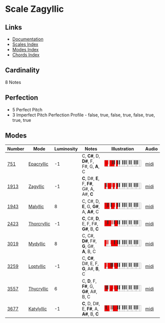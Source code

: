 # Scale Zagyllic

## Links

- [Documentation](README.md)
- [Scales Index](Scales.md)
- [Modes Index](Modes.md)
- [Chords Index](Chords.md)

## Cardinality

8 Notes

## Perfection

- 5 Perfect Pitch
- 3 Imperfect Pitch
Perfection Profile - false, true, false, true, false, true, true, true

## Modes

| Number | Mode | Luminosity | Notes | Illustration | Audio |
|--------|------|------------|-------|--------------|-------|
| [751](https://ianring.com/musictheory/scales/751) | [Epacryllic](ModeEpacryllic.md) | -1 | C, **C#**, D, **D#**, F, F#, G, **A**, C | ![CNaturalEpacryllic](ModeCNaturalEpacryllic.png) | [midi](https://github.com/edipermadi/music/blob/main/docs/ModeCNaturalEpacryllic.mid?raw=true) | 
| [1913](https://ianring.com/musictheory/scales/1913) | [Zagyllic](ModeZagyllic.md) | -1 | **C**, D#, **E**, F, **F#**, G#, A, A#, **C** | ![CNaturalZagyllic](ModeCNaturalZagyllic.png) | [midi](https://github.com/edipermadi/music/blob/main/docs/ModeCNaturalZagyllic.mid?raw=true) | 
| [1943](https://ianring.com/musictheory/scales/1943) | [Malyllic](ModeMalyllic.md) | 8 | C, C#, D, **E**, G, **G#**, A, **A#**, C | ![CNaturalMalyllic](ModeCNaturalMalyllic.png) | [midi](https://github.com/edipermadi/music/blob/main/docs/ModeCNaturalMalyllic.mid?raw=true) | 
| [2423](https://ianring.com/musictheory/scales/2423) | [Thorcryllic](ModeThorcryllic.md) | -1 | **C**, C#, **D**, E, F, F#, **G#**, B, **C** | ![CNaturalThorcryllic](ModeCNaturalThorcryllic.png) | [midi](https://github.com/edipermadi/music/blob/main/docs/ModeCNaturalThorcryllic.mid?raw=true) | 
| [3019](https://ianring.com/musictheory/scales/3019) | [Mydyllic](ModeMydyllic.md) | 8 | C, C#, **D#**, F#, **G**, G#, **A**, B, C | ![CNaturalMydyllic](ModeCNaturalMydyllic.png) | [midi](https://github.com/edipermadi/music/blob/main/docs/ModeCNaturalMydyllic.mid?raw=true) | 
| [3259](https://ianring.com/musictheory/scales/3259) | [Loptyllic](ModeLoptyllic.md) | -1 | C, **C#**, D#, E, F, **G**, A#, **B**, C | ![CNaturalLoptyllic](ModeCNaturalLoptyllic.png) | [midi](https://github.com/edipermadi/music/blob/main/docs/ModeCNaturalLoptyllic.mid?raw=true) | 
| [3557](https://ianring.com/musictheory/scales/3557) | [Thycryllic](ModeThycryllic.md) | 6 | C, **D**, F, **F#**, G, **G#**, A#, B, C | ![CNaturalThycryllic](ModeCNaturalThycryllic.png) | [midi](https://github.com/edipermadi/music/blob/main/docs/ModeCNaturalThycryllic.mid?raw=true) | 
| [3677](https://ianring.com/musictheory/scales/3677) | [Katylyllic](ModeKatylyllic.md) | -1 | **C**, D, D#, E, **F#**, A, **A#**, B, **C** | ![CNaturalKatylyllic](ModeCNaturalKatylyllic.png) | [midi](https://github.com/edipermadi/music/blob/main/docs/ModeCNaturalKatylyllic.mid?raw=true) | 

